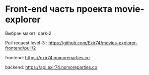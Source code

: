 # Front-end часть проекта movie-explorer

Выбран макет: dark-2

Pull request level-3 : https://github.com/Exir74/movies-explorer-frontend/pull/2

frontend: https://exir74.nomoreparties.co

backend: https://api.exir74.nomoreparties.co
